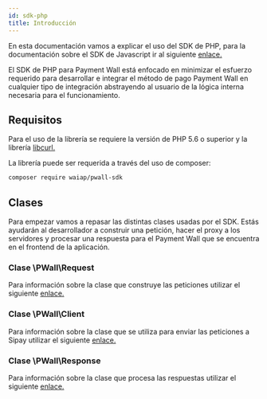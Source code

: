 ```yaml
---
id: sdk-php
title: Introducción
---
```


En esta documentación vamos a explicar el uso del SDK de PHP, para la documentación sobre el SDK de Javascript ir al siguiente [enlace.](https://github.com/waiap/javascript-sdk/blob/master/README.md)  

El SDK de PHP para Payment Wall está enfocado en minimizar el esfuerzo requerido para desarrollar e integrar el método de pago Payment Wall en cualquier tipo de integración abstrayendo al usuario de la lógica interna necesaria para el funcionamiento.

## Requisitos

Para el uso de la librería se requiere la versión de PHP 5.6 o superior y la librería <a href="https://www.php.net/manual/es/curl.setup.php" target="_blank">libcurl.</a>

La librería puede ser requerida a través del uso de composer:

```bash 
composer require waiap/pwall-sdk
```

## Clases

Para empezar vamos a repasar las distintas clases usadas por el SDK. Estás ayudarán al desarrollador a construir una petición, hacer el proxy a los servidores y procesar una respuesta para el Payment Wall que se encuentra en el frontend de la aplicación.

### Clase \PWall\Request

Para información sobre la clase que construye las peticiones utilizar el siguiente [enlace.](docs/sdk-php-request.md) 

### Clase \PWall\Client

Para información sobre la clase que se utiliza para enviar las peticiones a Sipay utilizar el siguiente [enlace.](docs/sdk-php-client.md) 

### Clase \PWall\Response

Para información sobre la clase que procesa las respuestas utilizar el siguiente [enlace.](docs/sdk-php-response.md) 

